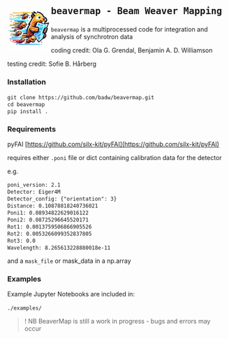 
<div id="toc">
<img src="./static/beavermap.jpeg" width="100" align="left" alt="Generated by Copilot"> 

  <ul style="list-style: none">
    <summary>
      <h2> <pre>beavermap - Beam Weaver Mapping</pre></h2>
    </summary>
  </ul>
</div>

`beavermap` is a multiprocessed code for integration and analysis of synchrotron data 

coding credit: Ola G. Grendal, Benjamin A. D. Williamson

testing credit: Sofie B. Hårberg

### Installation 

```
git clone https://github.com/badw/beavermap.git 
cd beavermap 
pip install . 
```


### Requirements

pyFAI [https://github.com/silx-kit/pyFAI](https://github.com/silx-kit/pyFAI)

requires either `.poni` file or dict containing calibration data for the detector 

e.g. 

```
poni_version: 2.1
Detector: Eiger4M
Detector_config: {"orientation": 3}
Distance: 0.10878818240736021
Poni1: 0.08934822629016122
Poni2: 0.08725296645520171
Rot1: 0.0013759506866905526
Rot2: 0.0053266099352837805
Rot3: 0.0
Wavelength: 8.265613228880018e-11
```

and a `mask_file` or mask_data in a np.array 

### Examples 

Example Jupyter Notebooks are included in: 

`./examples/`

> ! NB BeaverMap is still a work in progress - bugs and errors may occur
